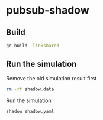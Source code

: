 # pubsub-shadow

## Build

```bash
go build -linkshared
```

## Run the simulation

Remove the old simulation result first
```bash
rm -rf shadow.data
```

Run the simulation
```bash
shadow shadow.yaml
```
